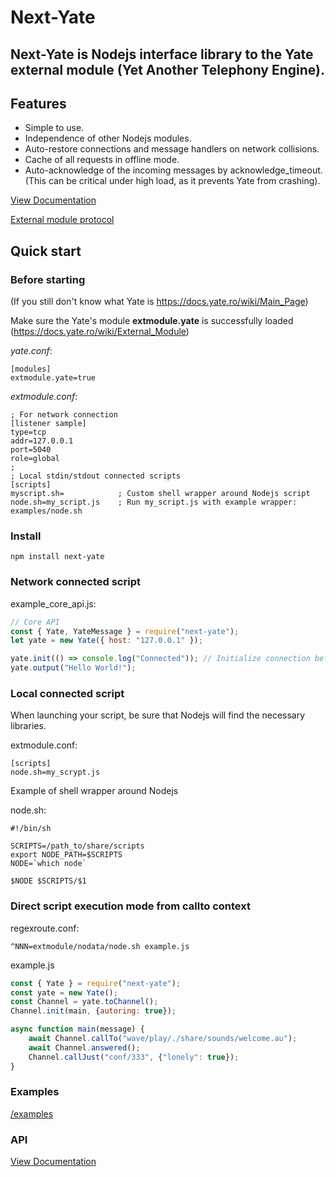 # Next-Yate

## Next-Yate is Nodejs interface library to the Yate external module (Yet Another Telephony Engine).

## Features

- Simple to use.
- Independence of other Nodejs modules.
- Auto-restore connections and message handlers on network collisions.
- Cache of all requests in offline mode.
- Auto-acknowledge of the incoming messages by acknowledge_timeout. (This can be critical under high load, as it prevents Yate from crashing).

[View Documentation](https://htmlpreview.github.io/?https://github.com/0LEG0/next-yate/blob/master/docs/index.html)

[External module protocol](https://docs.yate.ro/wiki/External_module_command_flow)

## Quick start

### Before starting

(If you still don't know what Yate is https://docs.yate.ro/wiki/Main_Page)

Make sure the Yate's module **extmodule.yate** is successfully loaded (https://docs.yate.ro/wiki/External_Module)

_yate.conf_:

```
[modules]
extmodule.yate=true
```

_extmodule.conf_:

```
; For network connection
[listener sample]
type=tcp
addr=127.0.0.1
port=5040
role=global
;
; Local stdin/stdout connected scripts
[scripts]
myscript.sh=            ; Custom shell wrapper around Nodejs script
node.sh=my_script.js    ; Run my_script.js with example wrapper: examples/node.sh
```

### Install
```
npm install next-yate
```

### Network connected script

example_core_api.js:

```javascript
// Core API
const { Yate, YateMessage } = require("next-yate");
let yate = new Yate({ host: "127.0.0.1" });

yate.init(() => console.log("Connected")); // Initialize connection before use
yate.output("Hello World!");
```

### Local connected script

When launching your script, be sure that Nodejs will find the necessary libraries.

extmodule.conf:

```
[scripts]
node.sh=my_scrypt.js
```

Example of shell wrapper around Nodejs

node.sh:

```
#!/bin/sh

SCRIPTS=/path_to/share/scripts
export NODE_PATH=$SCRIPTS
NODE=`which node`

$NODE $SCRIPTS/$1
```

### Direct script execution mode from callto context

regexroute.conf:
```
^NNN=extmodule/nodata/node.sh example.js
```

example.js
```javascript
const { Yate } = require("next-yate");
const yate = new Yate();
const Channel = yate.toChannel();
Channel.init(main, {autoring: true});

async function main(message) {
    await Channel.callTo("wave/play/./share/sounds/welcome.au");
    await Channel.answered();
    Channel.callJust("conf/333", {"lonely": true});
}
```

### Examples
[/examples](https://github.com/0LEG0/next-yate/tree/master/examples)

### API
[View Documentation](https://htmlpreview.github.io/?https://github.com/0LEG0/next-yate/blob/master/docs/index.html)

